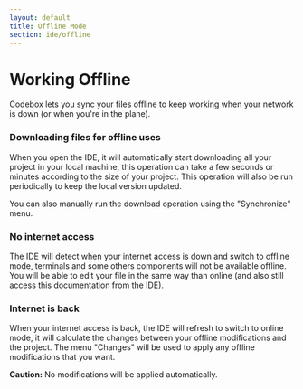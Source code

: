 ```yaml
---
layout: default
title: Offline Mode
section: ide/offline
---
```


# Working Offline

Codebox lets you sync your files offline to keep working when your network is down (or when you're in the plane).

### Downloading files for offline uses

When you open the IDE, it will automatically start downloading all your project in your local machine, this operation can take a few seconds or minutes according to the size of your project. This operation will also be run periodically to keep the local version updated.

You can also manually run the download operation using the "Synchronize" menu.

### No internet access

The IDE will detect when your internet access is down and switch to offline mode, terminals and some others components will not be available offline. You will be able to edit your file in the same way than online (and also still access this documentation from the IDE).

### Internet is back

When your internet access is back, the IDE will refresh to switch to online mode, it will calculate the changes between your offline modifications and the project. The menu "Changes" will be used to apply any offline modifications that you want.

**Caution:** No modifications will be applied automatically.
